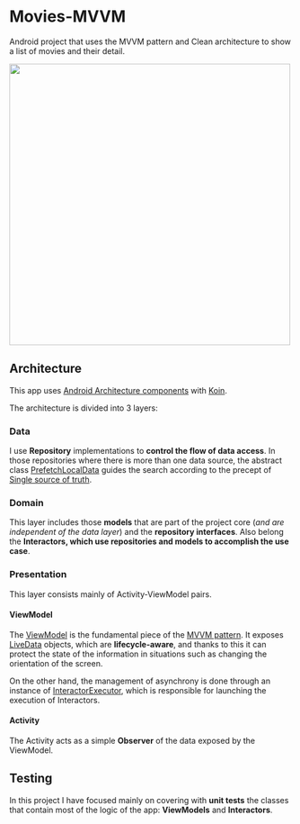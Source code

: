 # Movies-MVVM

Android project that uses the MVVM pattern and Clean architecture to show a list of movies and their detail.

<img src="./art/screenshots.png" width="500">


## Architecture

This app uses [Android Architecture components][architecture] with [Koin][koin].

The architecture is divided into 3 layers:

### Data

I use **Repository** implementations to **control the flow of data access**. In those repositories where there is more than one data source, the abstract class [PrefetchLocalData][prefetchlocaldata] guides the search according to the precept of [Single source of truth][single-source].

### Domain

This layer includes those **models** that are part of the project core (*and are independent of the data layer*) and the **repository interfaces**. Also belong the **Interactors, which use repositories and models to accomplish the use case**.

### Presentation

This layer consists mainly of Activity-ViewModel pairs.

#### ViewModel

The [ViewModel][viewmodel] is the fundamental piece of the [MVVM pattern][mvvm-pattern]. It exposes [LiveData][livedata] objects, which are **lifecycle-aware**, and thanks to this it can protect the state of the information in situations such as changing the orientation of the screen.

On the other hand, the management of asynchrony is done through an instance of [InteractorExecutor][executor], which is responsible for launching the execution of Interactors.

#### Activity

The Activity acts as a simple **Observer** of the data exposed by the ViewModel.


## Testing

In this project I have focused mainly on covering with **unit tests** the classes that contain most of the logic of the app: **ViewModels** and **Interactors**.




[architecture]: https://developer.android.com/topic/libraries/architecture
[koin]: https://insert-koin.io/
[prefetchlocaldata]: https://github.com/JoseAngelManeiro/Movies-MVVM/blob/master/app/src/main/java/com/joseangelmaneiro/movies/data/PrefetchLocalData.kt
[single-source]: https://developer.android.com/jetpack/docs/guide#truth
[viewmodel]: https://developer.android.com/topic/libraries/architecture/viewmodel
[mvvm-pattern]: https://docs.microsoft.com/en-us/previous-versions/msp-n-p/hh848246(v%3dpandp.10)
[livedata]: https://developer.android.com/topic/libraries/architecture/livedata
[resource]: https://github.com/JoseAngelManeiro/Movies-MVVM/blob/master/app/src/main/java/com/joseangelmaneiro/movies/platform/Resource.kt
[executor]: https://github.com/JoseAngelManeiro/Movies-MVVM/blob/master/app/src/main/java/com/joseangelmaneiro/movies/platform/executor/InteractorExecutor.kt
